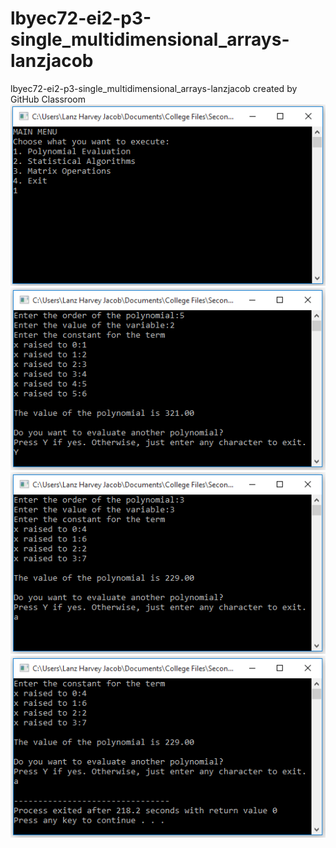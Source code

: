 # lbyec72-ei2-p3-single_multidimensional_arrays-lanzjacob
lbyec72-ei2-p3-single_multidimensional_arrays-lanzjacob created by GitHub Classroom
![](1.PNG)
![](2.PNG)
![](3.PNG)
![](4.PNG)
